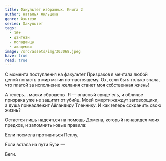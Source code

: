 ```yaml
---
title: Факультет избранных. Книга 2
author: Наталья Жильцова
genre: Фэнтези
series: Факультет
tags:
  - 16+
  - фэнтези
  - попаданцы
  - академия
image: /src/assets/img/303068.jpeg
have: true
read: true
---
```

С момента поступления на факультет Призраков я мечтала любой ценой попасть в мир магии по-настоящему. Ох, если бы я только знала, что платой за исполнение желания станет моя собственная жизнь!

А теперь... маски сброшены. Я — опасный свидетель, и обличье призрака уже не защитит от убийц. Моей смерти жаждут заговорщики, а душа принадлежит Айландиру Тленнику. И как теперь сохранить свою жизнь?

Остается лишь надеяться на помощь Домена, который ненавидел моих предков, и запомнить новые правила:

Если посмела противиться Пеплу,

Если встала на пути Бури —

Беги.
